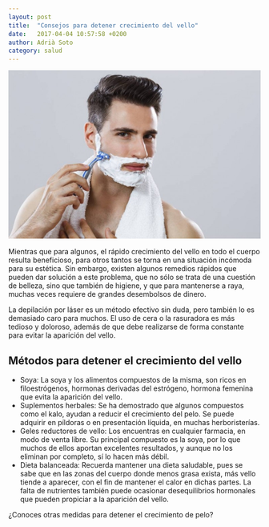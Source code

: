 ```yaml
---
layout: post
title:  "Consejos para detener crecimiento del vello"
date:   2017-04-04 10:57:58 +0200
author: Adrià Soto
category: salud
---
```

![Crecimiento del cabello](/assets/crecimiento-del-cabello.jpg)

Mientras que para algunos, el rápido crecimiento del vello en todo el cuerpo 
resulta beneficioso, para otros tantos se torna en una situación incómoda para 
su estética. Sin embargo, existen algunos remedios rápidos que pueden dar solución 
a este problema, que no sólo se trata de una cuestión de belleza, sino que también 
de higiene, y que para mantenerse a raya, muchas veces requiere de grandes desembolsos 
de dinero.

La depilación por láser es un método efectivo sin duda, pero también lo es demasiado caro 
para muchos. El uso de cera o la rasuradora es más tedioso y doloroso, además de que debe 
realizarse de forma constante para evitar la aparición del vello.

## Métodos para detener el crecimiento del vello

* Soya: La soya y los alimentos compuestos de la misma, son ricos en filoestrógenos, hormonas 
derivadas del estrógeno, hormona femenina que evita la aparición del vello.
* Suplementos herbales: Se ha demostrado que algunos compuestos como el kalo, ayudan a reducir 
el crecimiento del pelo. Se puede adquirir en píldoras o en presentación líquida, en muchas 
herboristerías.
*  Geles reductores de vello: Los encuentras en cualquier farmacia, en modo de venta libre. 
Su principal compuesto es la soya, por lo que muchos de ellos aportan excelentes resultados, 
y aunque no los eliminan por completo, sí lo hacen más débil.
* Dieta balanceada: Recuerda mantener una dieta saludable, pues se sabe que en las zonas del 
cuerpo donde menos grasa exista, más vello tiende a aparecer, con el fin de mantener el calor 
en dichas partes. La falta de nutrientes también puede ocasionar desequilibrios hormonales que 
pueden propiciar a la aparición del vello.

¿Conoces otras medidas para detener el crecimiento de pelo?
